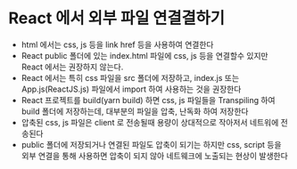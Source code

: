 # React 에서 외부 파일 연결결하기

- html 에서는 css, js 등을 link href 등을 사용하여 연결한다
- React public 폴더에 있는 index.html 파일에 css, js 등을 연결할수 있지만 React 에서는 권장하지 않는다.
- React 에서는 특히 css 파일을 src 폴더에 저장하고, index.js 또는 App.js(ReactJS.js) 파일에서 import 하여 사용하는 것을 권장한다
- React 프로젝트를 build(yarn build) 하면 css, js 파일들을 Transpiling 하여 build 폴더에 저장하는데, 대부분의 파일을 압축, 난독화 하여 저장한다
- 압축된 css, js 파일은 client 로 전송될때 용량이 상대적으로 작아저서 네트워에 전송된다
- public 폴더에 저장되거나 연결된 파일도 압축이 되기는 하지만 css, script 등을 외부 연결을 통해 사용하면 압축이 되지 않아 네트웨크에 노출되는 현상이 발생한다
